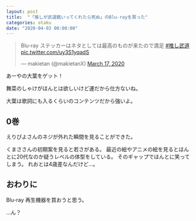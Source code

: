 ```yaml
---
layout: post
title:  "「推しが武道館いってくれたら死ぬ」のBlu-rayを買った"
categories: otaku
date: "2020-04-03 00:00:00"
---
```


<blockquote class="twitter-tweet"><p lang="ja" dir="ltr">Blu-ray ステッカーはネタとしては最高のものが来たので満足 <a href="https://twitter.com/hashtag/%E6%8E%A8%E3%81%97%E6%AD%A6%E9%81%93?src=hash&amp;ref_src=twsrc%5Etfw">#推し武道</a> <a href="https://t.co/uy3S1yqadS">pic.twitter.com/uy3S1yqadS</a></p>&mdash; makietan (@makietanX) <a href="https://twitter.com/makietanX/status/1239801063248744448?ref_src=twsrc%5Etfw">March 17, 2020</a></blockquote> <script async src="https://platform.twitter.com/widgets.js" charset="utf-8"></script>

あーやの大葉をゲット！

舞菜のしゃけがほんとは欲しいけど運だから仕方ないね。

大葉は歌詞にも入るくらいのコンテンツだから強いよ。

## 0巻

えりぴよさんのネジが外れた瞬間を見ることができた。

くまささんの初期案を見ると若さがある。
最近の絵やアニメの絵を見るとほんとに20代なのか疑うレベルの体型をしている。
そのギャップでほんとに笑ってしまう。
れおとは4歳差なんだけど...。

## おわりに

Blu-ray 再生機器を買おうと思う。

...ん？
